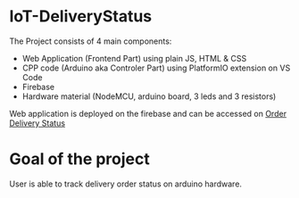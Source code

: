 # IoT-DeliveryStatus

The Project consists of 4 main components:
- Web Application (Frontend Part) using plain JS, HTML & CSS
- CPP code (Arduino aka Controler Part) using PlatformIO extension on VS Code
- Firebase
- Hardware material (NodeMCU, arduino board, 3 leds and 3 resistors)

Web application is deployed on the firebase and can be accessed on <a href="https://www.example.com](https://arduinotest-4702d.web.app/" target="_blank">Order Delivery Status</a>

# Goal of the project
User is able to track delivery order status on arduino hardware.
